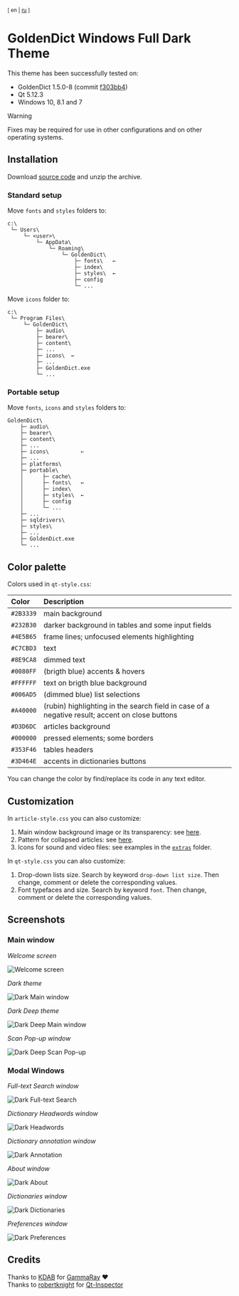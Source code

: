 ﻿<sup>[ en | [ru](https://github.com/yozhic/GoldenDict-Full-Dark-Theme/blob/main/README_RU.md) ]</sup>  
# GoldenDict Windows Full Dark Theme
This theme has been successfully tested on:  

- GoldenDict 1.5.0-8 (commit [f303bb4](https://github.com/goldendict/goldendict/commit/f303bb4accea2de7afdeeab2c31aa7ccc1ff2ebc))  
- Qt 5.12.3  
- Windows 10, 8.1 and 7  

> [!WARNING]  
> Fixes may be required for use in other configurations and on other operating systems.  


## Installation

Download [source code](https://github.com/yozhic/GoldenDict-Full-Dark-Theme/archive/refs/heads/main.zip) and unzip the archive.  

### Standard setup

Move `fonts` and `styles` folders to:  

```
c:\
 └─ Users\
     └─ <user>\
         └─ AppData\
             └─ Roaming\
                 └─ GoldenDict\
                     ├─ fonts\   ←
                     ├─ index\
                     ├─ styles\  ←
                     ├─ config
                     └─ ...
```

Move `icons` folder to:  

```
c:\
 └─ Program Files\
     └─ GoldenDict\
         ├─ audio\
         ├─ bearer\
         ├─ content\
         ├─ ...
         ├─ icons\  ←
         ├─ ...
         ├─ GoldenDict.exe
         └─ ...
```

### Portable setup

Move `fonts`, `icons` and `styles` folders to:  

```
GoldenDict\
    ├─ audio\
    ├─ bearer\
    ├─ content\
    ├─ ...
    ├─ icons\          ←
    ├─ ...
    ├─ platforms\
    ├─ portable\
    │      ├─ cache\
    │      ├─ fonts\   ←
    │      ├─ index\
    │      ├─ styles\  ←
    │      ├─ config
    │      └─ ...
    ├─ ...
    ├─ sqldrivers\
    ├─ styles\
    ├─ ...
    ├─ GoldenDict.exe
    └─ ...
```


## Color palette

Colors used in `qt-style.css`:  

Color     | Description
:-------- | :-----------
`#2B3339` | main background  
`#232B30` | darker background in tables and some input fields  
`#4E5B65` | frame lines; unfocused elements highlighting  
`#C7CBD3` | text  
`#8E9CA8` | dimmed text  
`#0080FF` | (brigth blue) accents & hovers  
`#FFFFFF` | text on brigth blue background  
`#006AD5` | (dimmed blue) list selections  
`#A40000` | (rubin) highlighting in the search field in case of a negative result; accent on close buttons  
`#D3D6DC` | articles background  
`#000000` | pressed elements; some borders  
`#353F46` | tables headers  
`#3D464E` | accents in dictionaries buttons  


You can change the color by find/replace its code in any text editor.  


## Customization

In `article-style.css` you can also customize:  

1. Main window background image or its transparency: see [here](https://github.com/yozhic/GoldenDict-Full-Dark-Theme/blob/main/GoldenDict/styles/Dark/article-style.css#L76).  
2. Pattern for collapsed articles: see [here](https://github.com/yozhic/GoldenDict-Full-Dark-Theme/blob/main/GoldenDict/styles/Dark/article-style.css#L348).  
3. Icons for sound and video files: see examples in the [`extras`](https://github.com/yozhic/GoldenDict-Full-Dark-Theme/tree/main/GoldenDict/extras) folder.  

In `qt-style.css` you can also customize:  

1. Drop-down lists size. Search by keyword `drop-down list size`. Then change, comment or delete the corresponding values.  
2. Font typefaces and size. Search by keyword `font`. Then change, comment or delete the corresponding values.  


## Screenshots
### Main window

_Welcome screen_  

![Welcome screen](https://github.com/yozhic/GoldenDict-Full-Dark-Theme/blob/main/screenshots/GD_WIN_DARK_THEME_WELCOME.png)  

_Dark theme_  

![Dark Main window](https://github.com/yozhic/GoldenDict-Full-Dark-Theme/blob/main/screenshots/GD_WIN_DARK_THEME.png)  

_Dark Deep theme_  

![Dark Deep Main window](https://github.com/yozhic/GoldenDict-Full-Dark-Theme/blob/main/screenshots/GD_WIN_DARK_DEEP_THEME.png)  

_Scan Pop-up window_  

![Dark Deep Scan Pop-up](https://github.com/yozhic/GoldenDict-Full-Dark-Theme/blob/main/screenshots/GD_WIN_DARK_THEME_SCAN_POPUP.png)  

### Modal Windows

_Full-text Search window_  

![Dark Full-text Search](https://github.com/yozhic/GoldenDict-Full-Dark-Theme/blob/main/screenshots/GD_WIN_DARK_THEME_FTS.png)  

_Dictionary Headwords window_  

![Dark Headwords](https://github.com/yozhic/GoldenDict-Full-Dark-Theme/blob/main/screenshots/GD_WIN_DARK_THEME_Dic_Headwords.png)  

_Dictionary annotation window_  

![Dark Annotation](https://github.com/yozhic/GoldenDict-Full-Dark-Theme/blob/main/screenshots/GD_WIN_DARK_THEME_About_Dic.png)  

_About window_  

![Dark About](https://github.com/yozhic/GoldenDict-Full-Dark-Theme/blob/main/screenshots/GD_WIN_DARK_THEME_About.png)  

_Dictionaries window_  

![Dark Dictionaries](https://github.com/yozhic/GoldenDict-Full-Dark-Theme/blob/main/screenshots/GD_WIN_DARK_THEME_Dicts.png)  

_Preferences window_  

![Dark Preferences](https://github.com/yozhic/GoldenDict-Full-Dark-Theme/blob/main/screenshots/GD_WIN_DARK_THEME_Prefs.png)  


## Credits

Thanks to [KDAB](https://github.com/KDAB) for [GammaRay](https://github.com/KDAB/GammaRay) ❤  
Thanks to [robertknight](https://github.com/robertknight) for [Qt-Inspector](https://github.com/robertknight/Qt-Inspector)  
